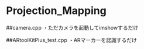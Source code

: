 Projection_Mapping
==================

##camera.cpp
・ただカメラを起動してimshowするだけ

##ARtoolKitPlus_test.cpp
・ARマーカーを認識するだけ
